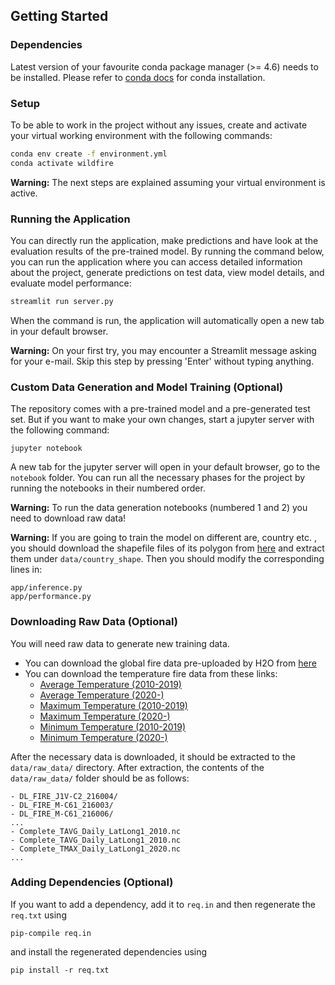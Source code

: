  
## Getting Started

### Dependencies
Latest version of your favourite conda package manager (>= 4.6) needs to be installed. Please refer to [conda docs](https://docs.conda.io/projects/conda/en/latest/user-guide/install/) for conda installation.

### Setup
To be able to work in the project without any issues, create and activate your virtual working environment with the following commands:
```bash
conda env create -f environment.yml
conda activate wildfire
```
**Warning:** The next steps are explained assuming your virtual environment is active.
### Running the Application
You can directly run the application, make predictions and have look at the evaluation results of the pre-trained model. By running the command below, you can run the application where you can access detailed information about the project, generate predictions on test data, view model details, and evaluate model performance:
```bash
streamlit run server.py
```
When the command is run, the application will automatically open a new tab in your default browser.

**Warning:** On your first try, you may encounter a Streamlit message asking for your e-mail. Skip this step by pressing 'Enter' without typing anything.
### Custom Data Generation and Model Training (Optional)
The repository comes with a pre-trained model and a pre-generated test set. But if you want to make your own changes, start a jupyter server with the following command:
```
jupyter notebook
```
A new tab for the jupyter server will open in your default browser, go to the `notebook` folder. You can run all the necessary phases for the project by running the notebooks in their numbered order.

**Warning:** To run the data generation notebooks (numbered 1 and 2) you need to download raw data!

**Warning:** If you are going to train the model on different are, country etc. , you should download the shapefile files of its polygon from [here](https://gadm.org/download_country.html) and extract them under `data/country_shape`. Then you should modify the corresponding lines in:
```
app/inference.py
app/performance.py
```

### Downloading Raw Data (Optional)
You will need raw data to generate new training data.
- You can download the global fire data pre-uploaded by H2O from [here](https://s3.us-west-1.amazonaws.com/ai.h2o.challenge.datasets/wildfire-challenge/firms_fires_2013_2021.zip)
- You can download the temperature fire data from these links:
  - [Average Temperature (2010-2019)](http://berkeleyearth.lbl.gov/auto/Global/Gridded/Complete_TAVG_Daily_LatLong1_2010.nc)
  - [Average Temperature (2020-)](http://berkeleyearth.lbl.gov/auto/Global/Gridded/Complete_TAVG_Daily_LatLong1_2020.nc)
  - [Maximum Temperature (2010-2019)](http://berkeleyearth.lbl.gov/auto/Global/Gridded/Complete_TMAX_Daily_LatLong1_2010.nc)
  - [Maximum Temperature (2020-)](http://berkeleyearth.lbl.gov/auto/Global/Gridded/Complete_TMAX_Daily_LatLong1_2020.nc)
  - [Minimum Temperature (2010-2019)](http://berkeleyearth.lbl.gov/auto/Global/Gridded/Complete_TMIN_Daily_LatLong1_2010.nc)
  - [Minimum Temperature (2020-)](http://berkeleyearth.lbl.gov/auto/Global/Gridded/Complete_TMIN_Daily_LatLong1_2020.nc)

After the necessary data is downloaded, it should be extracted to the `data/raw_data/` directory. After extraction, the contents of the `data/raw_data/` folder should be as follows:
```
- DL_FIRE_J1V-C2_216004/
- DL_FIRE_M-C61_216003/
- DL_FIRE_M-C61_216006/
...
- Complete_TAVG_Daily_LatLong1_2010.nc
- Complete_TAVG_Daily_LatLong1_2010.nc
- Complete_TMAX_Daily_LatLong1_2020.nc
...
```

### Adding Dependencies (Optional)
If you want to add a dependency, add it to `req.in` and then regenerate the `req.txt` using
```
pip-compile req.in
```
and install the regenerated dependencies using
```
pip install -r req.txt
```
